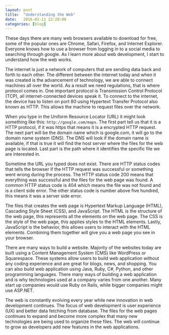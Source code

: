 ```yaml
---
layout: post
title:  "Understanding the Web"
date:   2016-02-11 22:20:00
categories: [blog]
---
```

These days there are many web browsers available to download for free, some of the popular ones are Chrome, Safari, Firefox, and Internet Explorer. Everyone knows how to use a browser from logging in to a social media to searching through google. As I learn more about web development, I start to understand how the web works.

The internet is just a network of computers that are sending data back and forth to each other. The different between the internet today and when it was created is the advancement of technology, we are able to connect machines all over the world. As a result we need regulations, that is where protocol comes in. One important protocol is Transmission Control Protocol (TCP), all internet-connected devices speak it. To connect to the internet, the device has to listen on port 80 using Hypertext Transfer Protocol also known as HTTP. This allows the machine to request files over the network.

When you type in the Uniform Resource Locator (URL) it might look something like this: `http://google.com/maps`. The first part tell us that it is a HTTP protocol, if it was https that means it is a encrypted HTTP request. The next part will be the domain name which is google.com, it will go to the domain name system (DNS). The DNS will look if the domain name is available, if that is true it will find the host server where the files for the web page is located. Last part is the path where it identifies the specific file we are interested in.

Sometime the URL you typed does not exist. There are HTTP status codes that tells the browser if the HTTP request was successful or something went wrong during the process. The HTTP status code 200 means that everything was successful and the files for the web page was found. A common HTTP status code is 404 which means the file was not found and is a client side error. The other status code is number above five hundred, this means it was a server side error.

The files that creates the web page is Hypertext Markup Language (HTML), Cascading Style Sheet (CSS), and JavaScript. The HTML is the structure of the web page, this represents all the elements on the web page. The CSS is the style of the web page, this applies styles to the HTML elements. Lastly, JavaScript is the behavior, this allows users to interact with the HTML elements. Combining them together will give you a web page you see in your browser.

There are many ways to build a website. Majority of the websites today are built using a Content Management System (CMS) like WordPress or Squarespace. These systems allow users to build web application without any coding experience and are great for blogs, news, and shopping. You can also build web application using Java, Ruby, C#, Python, and other programming languages. There many ways of building a web application and is why technologies used at a company varies from one another. Many start up companies would use Ruby on Rails, while bigger companies might use ASP.NET.

The web is constantly evolving every year while new innovation in web development continues. The focus of web development is user experience (UX) and better data fetching from database. The files for the web pages continues to expand and become more complex that many new technologies are being used to organize these files. The web will continue to grow as developers add new features in the web applications.
